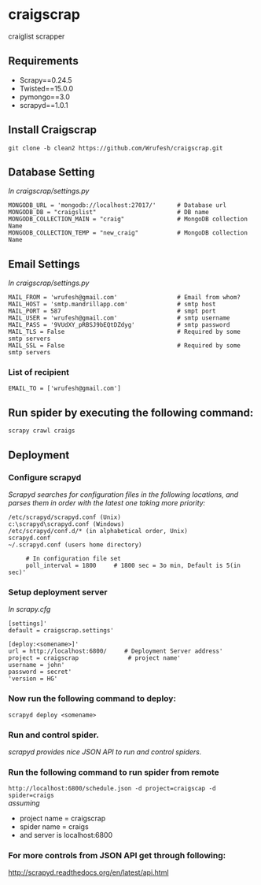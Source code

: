 # craigscrap  
craiglist scrapper  

## Requirements  
* Scrapy==0.24.5  
* Twisted==15.0.0  
* pymongo==3.0  
* scrapyd==1.0.1  

## Install Craigscrap  
`git clone -b clean2 https://github.com/Wrufesh/craigscrap.git`  

## Database Setting  
*In craigscrap/settings.py*  
```
MONGODB_URL = 'mongodb://localhost:27017/'      # Database url  
MONGODB_DB = "craigslist"                       # DB name  
MONGODB_COLLECTION_MAIN = "craig"               # MongoDB collection Name  
MONGODB_COLLECTION_TEMP = "new_craig"           # MongoDB collection Name  
```
## Email Settings  
*In craigscrap/settings.py*  
```
MAIL_FROM = 'wrufesh@gmail.com'                 # Email from whom?  
MAIL_HOST = 'smtp.mandrillapp.com'              # smtp host  
MAIL_PORT = 587                                 # smpt port  
MAIL_USER = 'wrufesh@gmail.com'                 # smtp username  
MAIL_PASS = '9VUdXY_pRBSJ9bEQtDZdyg'            # smtp password  
MAIL_TLS = False                                # Required by some smtp servers  
MAIL_SSL = False                                # Required by some smtp servers  
```
### List of recipient  
`EMAIL_TO = ['wrufesh@gmail.com']`  

## Run spider by executing the following command:  
`scrapy crawl craigs`  

## Deployment  
### Configure scrapyd  
  *Scrapyd searches for configuration files in the following locations, and parses them in order with the latest one taking more priority:*
```
/etc/scrapyd/scrapyd.conf (Unix)  
c:\scrapyd\scrapyd.conf (Windows)  
/etc/scrapyd/conf.d/* (in alphabetical order, Unix)  
scrapyd.conf  
~/.scrapyd.conf (users home directory)  

     # In configuration file set  
     poll_interval = 1800     # 1800 sec = 3o min, Default is 5(in sec)' 
```

### Setup deployment server  
  *In scrapy.cfg*  
  ```
  [settings]' 
  default = craigscrap.settings'  
  
  [deploy:<somename>]'  
  url = http://localhost:6800/     # Deployment Server address'  
  project = craigscrap              # project name'  
  username = john'  
  password = secret'  
  'version = HG'  
  ```
### Now run the following command to deploy:  
  `scrapyd deploy <somename>`  
  
### Run and control spider. 
  *scrapyd provides nice JSON API to run and control spiders.*  
  
### Run the following command to run spider from remote  
`http://localhost:6800/schedule.json -d project=craigscap -d spider=craigs`  
*assuming*  
* project name = craigscrap  
* spider name = craigs  
* and server is localhost:6800  

###  For more controls from JSON API get through following:  
http://scrapyd.readthedocs.org/en/latest/api.html  






